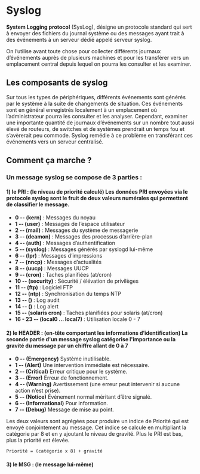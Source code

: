 # Syslog

__System Logging protocol__ (SysLog), désigne un protocole standard qui sert à envoyer des fichiers du journal système ou des messages ayant trait à des événements à un serveur dédié appelé serveur syslog.

On l’utilise avant toute chose pour collecter différents journaux d’événements auprès de plusieurs machines et pour les transférer vers un emplacement central depuis lequel on pourra les consulter et les examiner.

## Les composants de syslog

Sur tous les types de périphériques, différents événements sont générés par le système à la suite de changements de situation. Ces événements sont en général enregistrés localement à un emplacement où l’administrateur pourra les consulter et les analyser. Cependant, examiner une importante quantité de journaux d’événements sur un nombre tout aussi élevé de routeurs, de switches et de systèmes prendrait un temps fou et s’avèrerait peu commode. Syslog remédie à ce problème en transférant ces événements vers un serveur centralisé.

## Comment ça marche ?

### Un message syslog se compose de 3 parties : 

#### 1) le **PRI** : **__(le niveau de priorité calculé)__** Les données PRI envoyées via le protocole syslog sont le fruit de deux valeurs numérales qui permettent de classifier le message.

- **0 -- (kern)** : Messages du noyau
- **1 -- (user)** : Messages de l’espace utilisateur
- **2 -- (mail)** : Messages du système de messagerie
- **3 -- (deamon)** : Messages des processus d’arrière-plan
- **4 -- (auth)** : Messages d’authentification
- **5 -- (syslog)** : Messages générés par syslogd lui-même
- **6 -- (lpr)** : Messages d’impressions
- **7 -- (nncp)** : Messages d’actualités
- **8 -- (uucp)** : Messages UUCP
- **9 -- (cron)** : Taches planifiées (at/cron)
- **10 -- (security)** : Sécurité / élévation de privilèges
- **11 -- (ftp)** : Logiciel FTP
- **12 -- (ntp)** : Synchronisation du temps NTP
- **13 -- ()** : Log audit
- **14 -- ()** : Log alert
- **15 -- (solaris cron)** : Taches planifiées pour solaris (at/cron)
- **16 - 23  -- (local0 ... local7)** : Utilisation locale 0 - 7

#### 2) le **HEADER** : **__(en-tête comportant les informations d’identification)__** La seconde partie d'un message syslog catégorise l'importance ou la gravité du message par un chiffre allant de 0 à 7
- **0 --	(Emergency)**	Système inutilisable.
- **1 --	(Alert)**	Une intervention immédiate est nécessaire.
- **2 --	(Critical)**	Erreur critique pour le système.
- **3 --	(Error)**	Erreur de fonctionnement.
- **4 --	(Warning)**	Avertissement (une erreur peut intervenir si aucune action n’est prise).
- **5 --	(Notice)**	Événement normal méritant d’être signalé.
- **6 --	(Informational)**	Pour information.
- **7 --	(Debug)**	Message de mise au point.

Les deux valeurs sont agrégées pour produire un indice de Priorité qui est envoyé conjointement au message. Cet indice se calcule en multipliant la catégorie par 8 et en y ajoutant le niveau de gravité. Plus le PRI est bas, plus la priorité est élevée.

<code>Priorité = (catégorie x 8) + gravité</code>



#### 3) le **MSG** : (le message lui-même)